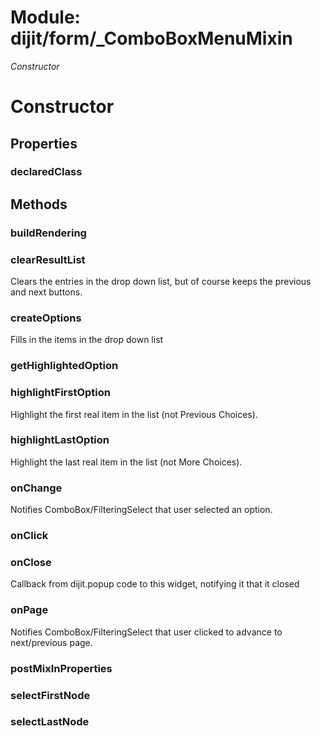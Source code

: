 # Module: dijit/form/_ComboBoxMenuMixin

*Constructor*

# Constructor

## Properties

### declaredClass


## Methods

### buildRendering


### clearResultList
Clears the entries in the drop down list, but of course keeps the previous and next buttons.

### createOptions
Fills in the items in the drop down list

### getHighlightedOption


### highlightFirstOption
Highlight the first real item in the list (not Previous Choices).

### highlightLastOption
Highlight the last real item in the list (not More Choices).

### onChange
Notifies ComboBox/FilteringSelect that user selected an option.

### onClick


### onClose
Callback from dijit.popup code to this widget, notifying it that it closed

### onPage
Notifies ComboBox/FilteringSelect that user clicked to advance to next/previous page.

### postMixInProperties


### selectFirstNode


### selectLastNode



